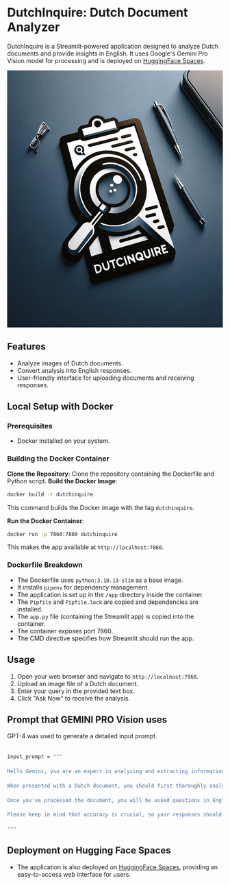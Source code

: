 # DutchInquire: Dutch Document Analyzer

DutchInquire is a Streamlit-powered application designed to analyze Dutch documents and provide insights in English. It uses Google's Gemini Pro Vision model for processing and is deployed on [HuggingFace Spaces](https://huggingface.co/spaces/thecr7guy/DutchInquire).

<img src="logo.png" alt="DutchInquire logo" style="height: 600px; width:700px;">

## Features

- Analyze images of Dutch documents.
- Convert analysis into English responses.
- User-friendly interface for uploading documents and receiving responses.

## Local Setup with Docker

### Prerequisites

- Docker installed on your system.

### Building the Docker Container

**Clone the Repository**: Clone the repository containing the Dockerfile and Python script.
**Build the Docker Image**:
```bash 
docker build -t dutchinquire 
```
This command builds the Docker image with the tag `dutchinquire`.

**Run the Docker Container**:
```bash 
docker run -p 7860:7860 dutchinquire
```
This makes the app available at `http://localhost:7860`.

### Dockerfile Breakdown

- The Dockerfile uses `python:3.10.13-slim` as a base image.
- It installs `pipenv` for dependency management.
- The application is set up in the `/app` directory inside the container.
- The `Pipfile` and `Pipfile.lock` are copied and dependencies are installed.
- The `app.py` file (containing the Streamlit app) is copied into the container.
- The container exposes port 7860.
- The CMD directive specifies how Streamlit should run the app.

## Usage

1. Open your web browser and navigate to `http://localhost:7860`.
2. Upload an image file of a Dutch document.
3. Enter your query in the provided text box.
4. Click "Ask Now" to receive the analysis.

## Prompt that GEMINI PRO Vision uses 
GPT-4 was used to generate a detailed input prompt.

```bash

input_prompt = """

Hello Gemini, you are an expert in analyzing and extracting information from Dutch language documents. Your task is to interpret the content of a Dutch document provided to you and answer questions about it in English with precision and clarity.

When presented with a Dutch document, you should first thoroughly analyze its content, considering the context, the main themes, specific details, and any nuances in the language. Your understanding of Dutch should enable you to grasp both literal meanings and subtleties such as idiomatic expressions or cultural references.

Once you've processed the document, you will be asked questions in English regarding its content. These questions may range from seeking summaries of the document to asking for specific details or explanations of certain parts. Your responses should be in English, articulated in a way that is easy for a non-Dutch-speaking audience to understand.

Please keep in mind that accuracy is crucial, so your responses should reflect a precise understanding of the Dutch document. Additionally, maintain a neutral and informative tone, focusing on delivering factual and clear answers.

"""

```


## Deployment on Hugging Face Spaces

- The application is also deployed on [HuggingFace Spaces](https://huggingface.co/spaces/thecr7guy/DutchInquire), providing an easy-to-access web interface for users.


